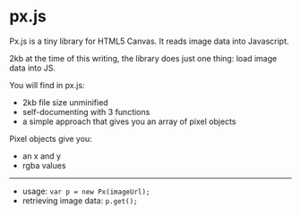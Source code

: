# px.js
Px.js is a tiny library for HTML5 Canvas. It reads image data into Javascript.

2kb at the time of this writing, the library does just one thing: load image data into JS.

You will find in px.js:
- 2kb file size unminified
- self-documenting with 3 functions
- a simple approach that gives you an array of pixel objects

Pixel objects give you:
- an x and y
- rgba values

---
- usage: `var p = new Px(imageUrl);`
- retrieving image data: `p.get();`
